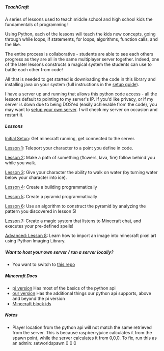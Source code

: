 ##### TeachCraft 

A series of lessons used to teach middle school and high school kids the fundamentals of programming!

Using Python, each of the lessons will teach the kids new concepts, going through while loops, if statements, for loops,  algorithms, function calls, and the like.

The entire process is collaborative - students are able to see each others progress as they are all in the same multiplayer server together. Indeed, one of the later lessons constructs a magical system the students can use to battle each other from code!

All that is needed to get started is downloading the code in this library and installing java on your system (full instructions in the [setup guide](https://github.com/teachthenet/TeachCraft-Challenges/blob/master/setup.md)).

I have a server up and running that allows this python code access - all the lessons default to pointing to my server's IP. If you'd like privacy, or if my server is down due to being DOS'ed (easily achievable from the code), you may want to [setup your own server](https://github.com/teachthenet/pycraft-server). I will check my server on occasion and restart it.

##### Lessons

[Initial Setup](https://github.com/teachthenet/TeachCraft-Challenges/blob/master/setup.md): Get minecraft running, get connected to the server.

[Lesson 1](https://github.com/teachthenet/TeachCraft-Challenges/blob/master/lesson_1.md): Teleport your character to a point you define in code.

[Lesson 2](https://github.com/teachthenet/TeachCraft-Challenges/blob/master/lesson_2.md): Make a path of something (flowers, lava, fire) follow behind you while you walk. 

[Lesson 3](https://github.com/teachthenet/TeachCraft-Challenges/blob/master/lesson_3.md): Give your character the ability to walk on water (by turning water below your character into ice).

[Lesson 4](https://github.com/teachthenet/TeachCraft-Challenges/blob/master/lesson_4.md): Create a building programmatically

[Lesson 5](https://github.com/teachthenet/TeachCraft-Challenges/blob/master/lesson_5.md): Create a pyramid programmatically

[Lesson 6](https://github.com/teachthenet/TeachCraft-Challenges/blob/master/lesson_6.md): Use an algorithm to construct the pyramid by analyzing the pattern you discovered in lesson 5!

[Lesson 7](https://github.com/teachthenet/TeachCraft-Challenges/blob/master/lesson_7.md): Create a magic system that listens to Minecraft chat, and executes your pre-defined spells!

[Advanced: Lesson 8](https://github.com/teachthenet/TeachCraft-Challenges/blob/master/lesson_8.md): Learn how to import an image into minecraft pixel art using Python Imaging Library.

##### Want to host your own server / run a server locally?
- You want to switch to [this repo](https://github.com/teachthenet/pycraft-server)

##### Minecraft Docs
- [pi version](http://www.stuffaboutcode.com/p/minecraft-api-reference.html) Has most of the basics of the python api
- [our version](https://github.com/zhuowei/RaspberryJuice) Has the additional things our python api supports, above and beyond the pi version
- [Minecraft block ids](http://minecraft-ids.grahamedgecombe.com/)

##### Notes
- Player location from the python api will not match the same retrieved from the server.
    This is because raspberryjuice calculates it from the spawn point, while the server calculates it from 0,0,0.
    To fix, run this as an admin:
    setworldspawn 0 0 0

